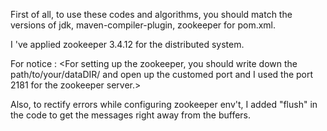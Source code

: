 First of all, to use these codes and algorithms, you should match the versions of jdk, maven-compiler-plugin, zookeeper for pom.xml.

I 've applied zookeeper 3.4.12 for the distributed system.

For notice : <For setting up the zookeeper, you should write down the path/to/your/dataDIR/ and open up the customed port and I used the port 2181 for the zookeeper server.>

Also, to rectify errors while configuring zookeeper env't, I added "flush" in the code to get the messages right away from the buffers.
